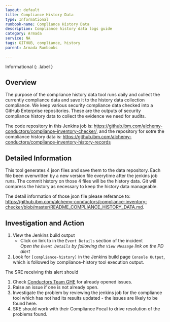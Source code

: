 ```yaml
---
layout: default
title: Compliance History Data
type: Informational
runbook-name: Compliance History Data
description: Compliance history data logs guide
category: Armada
service: NA
tags: GITHUB, compliance, history
parent: Armada Runbooks

---
```


Informational
{: .label }

## Overview
The purpose of the compliance history data tool runs daily and collect the currently compliance data and save it to the history data collection compliance. We keep various security compliance data checked into a GitHub Enterprise repositories. These are the outputs of security compliance history data to collect the evidence we need for audits.

The code repository in this Jenkins job is: https://github.ibm.com/alchemy-conductors/compliance-inventory-checker/, and the repository for sotre the compliance history data is: https://github.ibm.com/alchemy-conductors/compliance-inventory-history-records 

## Detailed Information
This tool generates 4 json files and save them to the data repository. Each file been overwritten by a new version file everytime after the jenkins job runs. The commit history on those 4 files will be the history data. Git will compress the history as necessary to keep the history data manageable.

The detail information of those json file please referance to: https://github.ibm.com/alchemy-conductors/compliance-inventory-checker/blob/master/README_COMPLIANCE_HISTORY_DATA.md.

## Investigation and Action
1. View the Jenkins build output
   - Click on link to in the `Event Details` section of the incident  
   _Open the `Event Details` by following the `View Message` link on the PD alert_
1. Look for `[compliance-history]` in the Jenkins build page `Console Output`, which is followed by compliance-history tool execution output.

The SRE receiving this alert should
1.  Check [Conductors Team GHE](https://github.ibm.com/alchemy-conductors/team/issues) for already opened issues.
2.  Raise an issue if one is not already open.
3.  Investigate the problem by reviewing the jenkins job for the compliance tool which has not had its results updated - the issues are likely to be found here.
4.  SRE should work with their Compliance Focal to drive resolution of the problems found.
